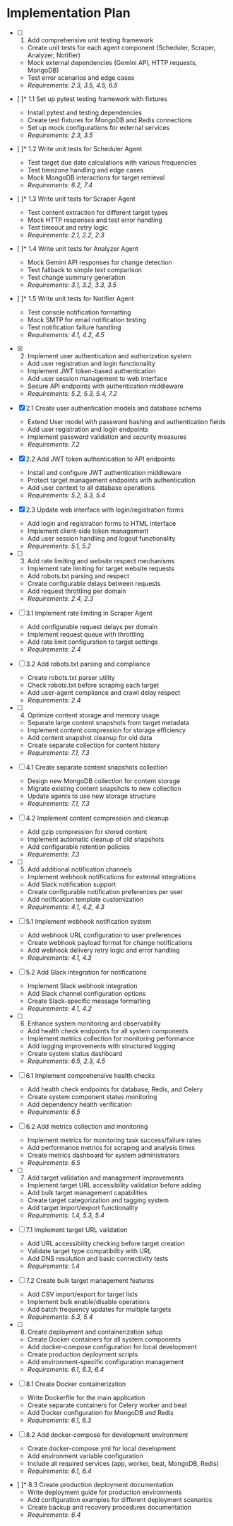 # Implementation Plan

- [ ] 1. Add comprehensive unit testing framework
  - Create unit tests for each agent component (Scheduler, Scraper, Analyzer, Notifier)
  - Mock external dependencies (Gemini API, HTTP requests, MongoDB)
  - Test error scenarios and edge cases
  - _Requirements: 2.3, 3.5, 4.5, 6.5_

- [ ]* 1.1 Set up pytest testing framework with fixtures
  - Install pytest and testing dependencies
  - Create test fixtures for MongoDB and Redis connections
  - Set up mock configurations for external services
  - _Requirements: 2.3, 3.5_

- [ ]* 1.2 Write unit tests for Scheduler Agent
  - Test target due date calculations with various frequencies
  - Test timezone handling and edge cases
  - Mock MongoDB interactions for target retrieval
  - _Requirements: 6.2, 7.4_

- [ ]* 1.3 Write unit tests for Scraper Agent
  - Test content extraction for different target types
  - Mock HTTP responses and test error handling
  - Test timeout and retry logic
  - _Requirements: 2.1, 2.2, 2.3_

- [ ]* 1.4 Write unit tests for Analyzer Agent
  - Mock Gemini API responses for change detection
  - Test fallback to simple text comparison
  - Test change summary generation
  - _Requirements: 3.1, 3.2, 3.3, 3.5_

- [ ]* 1.5 Write unit tests for Notifier Agent
  - Test console notification formatting
  - Mock SMTP for email notification testing
  - Test notification failure handling
  - _Requirements: 4.1, 4.2, 4.5_

- [x] 2. Implement user authentication and authorization system
  - Add user registration and login functionality
  - Implement JWT token-based authentication
  - Add user session management to web interface
  - Secure API endpoints with authentication middleware
  - _Requirements: 5.2, 5.3, 5.4, 7.2_

- [x] 2.1 Create user authentication models and database schema
  - Extend User model with password hashing and authentication fields
  - Add user registration and login endpoints
  - Implement password validation and security measures
  - _Requirements: 7.2_

- [x] 2.2 Add JWT token authentication to API endpoints
  - Install and configure JWT authentication middleware
  - Protect target management endpoints with authentication
  - Add user context to all database operations
  - _Requirements: 5.2, 5.3, 5.4_

- [x] 2.3 Update web interface with login/registration forms
  - Add login and registration forms to HTML interface
  - Implement client-side token management
  - Add user session handling and logout functionality
  - _Requirements: 5.1, 5.2_

- [ ] 3. Add rate limiting and website respect mechanisms
  - Implement rate limiting for target website requests
  - Add robots.txt parsing and respect
  - Create configurable delays between requests
  - Add request throttling per domain
  - _Requirements: 2.4, 2.3_

- [ ] 3.1 Implement rate limiting in Scraper Agent
  - Add configurable request delays per domain
  - Implement request queue with throttling
  - Add rate limit configuration to target settings
  - _Requirements: 2.4_

- [ ] 3.2 Add robots.txt parsing and compliance
  - Create robots.txt parser utility
  - Check robots.txt before scraping each target
  - Add user-agent compliance and crawl delay respect
  - _Requirements: 2.4_

- [ ] 4. Optimize content storage and memory usage
  - Separate large content snapshots from target metadata
  - Implement content compression for storage efficiency
  - Add content snapshot cleanup for old data
  - Create separate collection for content history
  - _Requirements: 7.1, 7.3_

- [ ] 4.1 Create separate content snapshots collection
  - Design new MongoDB collection for content storage
  - Migrate existing content snapshots to new collection
  - Update agents to use new storage structure
  - _Requirements: 7.1, 7.3_

- [ ] 4.2 Implement content compression and cleanup
  - Add gzip compression for stored content
  - Implement automatic cleanup of old snapshots
  - Add configurable retention policies
  - _Requirements: 7.3_

- [ ] 5. Add additional notification channels
  - Implement webhook notifications for external integrations
  - Add Slack notification support
  - Create configurable notification preferences per user
  - Add notification template customization
  - _Requirements: 4.1, 4.2, 4.3_

- [ ] 5.1 Implement webhook notification system
  - Add webhook URL configuration to user preferences
  - Create webhook payload format for change notifications
  - Add webhook delivery retry logic and error handling
  - _Requirements: 4.1, 4.3_

- [ ] 5.2 Add Slack integration for notifications
  - Implement Slack webhook integration
  - Add Slack channel configuration options
  - Create Slack-specific message formatting
  - _Requirements: 4.1, 4.2_

- [ ] 6. Enhance system monitoring and observability
  - Add health check endpoints for all system components
  - Implement metrics collection for monitoring performance
  - Add logging improvements with structured logging
  - Create system status dashboard
  - _Requirements: 6.5, 2.3, 4.5_

- [ ] 6.1 Implement comprehensive health checks
  - Add health check endpoints for database, Redis, and Celery
  - Create system component status monitoring
  - Add dependency health verification
  - _Requirements: 6.5_

- [ ] 6.2 Add metrics collection and monitoring
  - Implement metrics for monitoring task success/failure rates
  - Add performance metrics for scraping and analysis times
  - Create metrics dashboard for system administrators
  - _Requirements: 6.5_

- [ ] 7. Add target validation and management improvements
  - Implement target URL accessibility validation before adding
  - Add bulk target management capabilities
  - Create target categorization and tagging system
  - Add target import/export functionality
  - _Requirements: 1.4, 5.3, 5.4_

- [ ] 7.1 Implement target URL validation
  - Add URL accessibility checking before target creation
  - Validate target type compatibility with URL
  - Add DNS resolution and basic connectivity tests
  - _Requirements: 1.4_

- [ ] 7.2 Create bulk target management features
  - Add CSV import/export for target lists
  - Implement bulk enable/disable operations
  - Add batch frequency updates for multiple targets
  - _Requirements: 5.3, 5.4_

- [ ] 8. Create deployment and containerization setup
  - Create Docker containers for all system components
  - Add docker-compose configuration for local development
  - Create production deployment scripts
  - Add environment-specific configuration management
  - _Requirements: 6.1, 6.3, 6.4_

- [ ] 8.1 Create Docker containerization
  - Write Dockerfile for the main application
  - Create separate containers for Celery worker and beat
  - Add Docker configuration for MongoDB and Redis
  - _Requirements: 6.1, 6.3_

- [ ] 8.2 Add docker-compose for development environment
  - Create docker-compose.yml for local development
  - Add environment variable configuration
  - Include all required services (app, worker, beat, MongoDB, Redis)
  - _Requirements: 6.1, 6.4_

- [ ]* 8.3 Create production deployment documentation
  - Write deployment guide for production environments
  - Add configuration examples for different deployment scenarios
  - Create backup and recovery procedures documentation
  - _Requirements: 6.4_